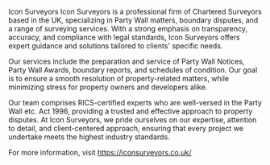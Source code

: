 Icon Surveyors
Icon Surveyors is a professional firm of Chartered Surveyors based in the UK, specializing in Party Wall matters, boundary disputes, and a range of surveying services. With a strong emphasis on transparency, accuracy, and compliance with legal standards, Icon Surveyors offers expert guidance and solutions tailored to clients' specific needs.

Our services include the preparation and service of Party Wall Notices, Party Wall Awards, boundary reports, and schedules of condition. Our goal is to ensure a smooth resolution of property-related matters, while minimizing stress for property owners and developers alike.

Our team comprises RICS-certified experts who are well-versed in the Party Wall etc. Act 1996, providing a trusted and effective approach to property disputes. At Icon Surveyors, we pride ourselves on our expertise, attention to detail, and client-centered approach, ensuring that every project we undertake meets the highest industry standards.

For more information, visit https://iconsurveyors.co.uk/

